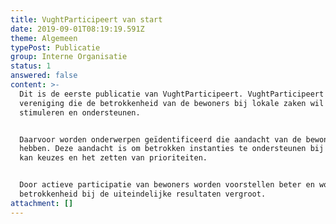 ```yaml
---
title: VughtParticipeert van start
date: 2019-09-01T08:19:19.591Z
theme: Algemeen
typePost: Publicatie
group: Interne Organisatie
status: 1
answered: false
content: >-
  Dit is de eerste publicatie van VughtParticipeert. VughtParticipeert is een
  vereniging die de betrokkenheid van de bewoners bij lokale zaken wil
  stimuleren en ondersteunen.


  Daarvoor worden onderwerpen geïdentificeerd die aandacht van de bewoners nodig
  hebben. Deze aandacht is om betrokken instanties te ondersteunen bij het maken
  kan keuzes en het zetten van prioriteiten.


  Door actieve participatie van bewoners worden voorstellen beter en wordt de
  betrokkenheid bij de uiteindelijke resultaten vergroot.
attachment: []
---
```


